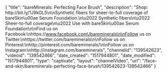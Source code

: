 {
    "title": "bareMinerals: Perfecting Face Brush",
    "description": "Shop: http:\/\/bit.ly\/1J9kGL5\n\nSynthetic fibers for sheer-to-full coverage of bareSkin\u00ae Serum Foundation.\n\u2022 Synthetic fibers\n\u2022 Sheer-to-full coverage\n\u2022 Use with bareSkin\u00ae Serum Foundation\n\nFind us on Facebook:\nhttps:\/\/www.facebook.com\/bareminerals\n\nFollow us on Twitter:\nhttps:\/\/twitter.com\/bareminerals\n\nFollow us on Pinterest:\nhttp:\/\/pinterest.com\/bareminerals\/\n\nFollow us on Instagram:\nhttp:\/\/instagram.com\/bareminerals",
    "channelid": "139542623",
    "videoid": "139542466",
    "date_created": "1517944801",
    "date_modified": "1517944801",
    "type": "captivate",
    "layout": "channelVideo",
    "url": "\/face-and-skin\/bareminerals-perfecting-face-brush\/139542623-139542466"
}
